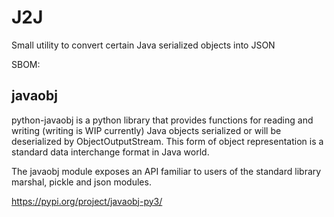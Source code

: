 # J2J
Small utility to convert certain Java serialized objects into JSON

SBOM:

javaobj
--------------------------------------
python-javaobj is a python library that provides functions for reading and writing (writing is WIP currently) 
Java objects serialized or will be deserialized by ObjectOutputStream. 
This form of object representation is a standard data interchange format in Java world.

The javaobj module exposes an API familiar to users of the standard library marshal, pickle and json modules.

https://pypi.org/project/javaobj-py3/
